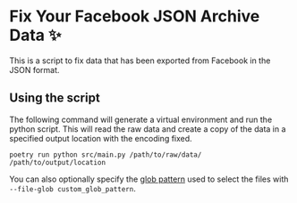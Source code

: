 # Fix Your Facebook JSON Archive Data ✨

This is a script to fix data that has been exported from Facebook in the JSON format.

## Using the script

The following command will generate a virtual environment and run the python script. This will read the raw data and create a copy of the data in a specified output location with the encoding fixed.

```
poetry run python src/main.py /path/to/raw/data/ /path/to/output/location
```

You can also optionally specify the [glob pattern](https://docs.python.org/3/library/glob.html) used to select the files with `--file-glob custom_glob_pattern`.
